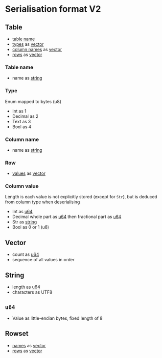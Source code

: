 # Serialisation format V2

## Table
- [table name](#table-name)
- [types](#type) as [vector](#vector)
- [column names](#column-name) as [vector](#vector)
- [rows](#row) as [vector](#vector)

### Table name
- name as [string](#string)

### Type
Enum mapped to bytes (u8)
- Int as 1
- Decimal as 2
- Text as 3
- Bool as 4

### Column name
- name as [string](#string)

### Row
- [values](#column-value) as [vector](#vector)

### Column value
Length is each value is not explicitly stored (except for `Str`), but is deduced from column type when deserialising
- Int as [u64](#u64)
- Decimal whole part as [u64](#u64) then fractional part as [u64](#u64)
- Str as [string](#string)
- Bool as 0 or 1 (u8)

## Vector
- count as [u64](#u64)
- sequence of all values in order

## String
- length as [u64](#u64)
- characters as UTF8

## `u64`
- Value as little-endian bytes, fixed length of 8

## Rowset
- [names](#column-name) as [vector](#vector)
- [rows](#row) as [vector](#vector)
